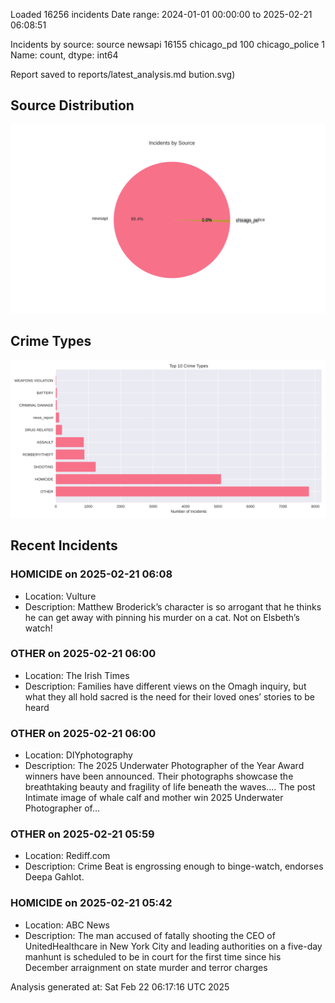 
Loaded 16256 incidents
Date range: 2024-01-01 00:00:00 to 2025-02-21 06:08:51

Incidents by source:
source
newsapi           16155
chicago_pd          100
chicago_police        1
Name: count, dtype: int64

Report saved to reports/latest_analysis.md
bution.svg)

## Source Distribution
![Source Distribution](images/source_distribution.svg)

## Crime Types
![Crime Types](images/crime_types.svg)

## Recent Incidents

### HOMICIDE on 2025-02-21 06:08
- Location: Vulture
- Description: Matthew Broderick’s character is so arrogant that he thinks he can get away with pinning his murder on a cat. Not on Elsbeth’s watch!


### OTHER on 2025-02-21 06:00
- Location: The Irish Times
- Description: Families have different views on the Omagh inquiry, but what they all hold sacred is the need for their loved ones’ stories to be heard


### OTHER on 2025-02-21 06:00
- Location: DIYphotography
- Description: The 2025 Underwater Photographer of the Year Award winners have been announced. Their photographs showcase the breathtaking beauty and fragility of life beneath the waves....
The post Intimate image of whale calf and mother win 2025 Underwater Photographer of…


### OTHER on 2025-02-21 05:59
- Location: Rediff.com
- Description: Crime Beat is engrossing enough to binge-watch, endorses Deepa Gahlot.


### HOMICIDE on 2025-02-21 05:42
- Location: ABC News
- Description: The man accused of fatally shooting the CEO of UnitedHealthcare in New York City and leading authorities on a five-day manhunt is scheduled to be in court for the first time since his December arraignment on state murder and terror charges

Analysis generated at: Sat Feb 22 06:17:16 UTC 2025
